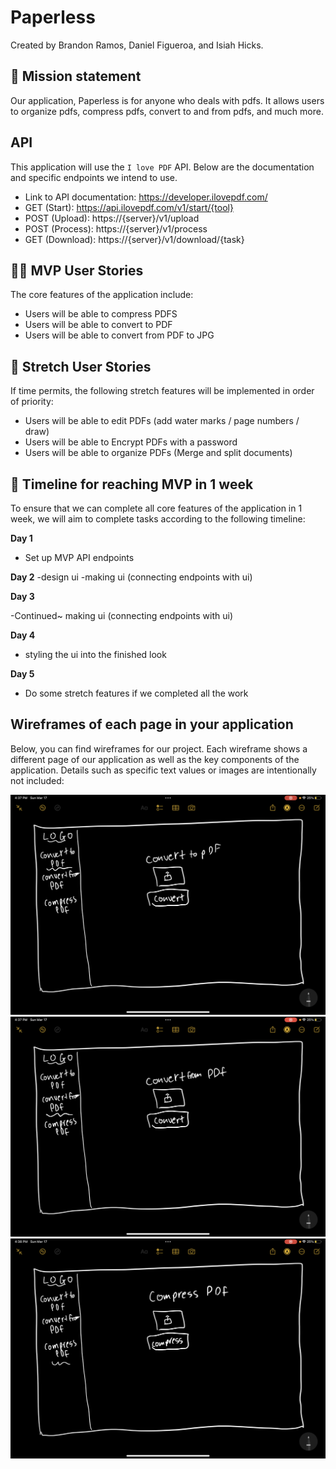 # Paperless

Created by Brandon Ramos, Daniel Figueroa, and Isiah Hicks.

## 🚀 Mission statement

Our application, Paperless is for anyone who deals with pdfs. It allows users to organize pdfs, compress pdfs, convert to and from pdfs, and much more.

## API

This application will use the `I love PDF` API. Below are the documentation and specific endpoints we intend to use.

- Link to API documentation: https://developer.ilovepdf.com/
- GET (Start): https://api.ilovepdf.com/v1/start/{tool}
- POST (Upload): https://{server}/v1/upload
- POST (Process): https://{server}/v1/process
- GET (Download): https://{server}/v1/download/{task}

## 👩‍💻 MVP User Stories

The core features of the application include:

- Users will be able to compress PDFS
- Users will be able to convert to PDF
- Users will be able to convert from PDF to JPG

## 🤔 Stretch User Stories

If time permits, the following stretch features will be implemented in order of priority:

- Users will be able to edit PDFs (add water marks / page numbers / draw)
- Users will be able to Encrypt PDFs with a password
- Users will be able to organize PDFs (Merge and split documents)

## 📆 Timeline for reaching MVP in 1 week

To ensure that we can complete all core features of the application in 1 week, we will aim to complete tasks according to the following timeline:

**Day 1**

- Set up MVP API endpoints

**Day 2**
-design ui
-making ui (connecting endpoints with ui)

**Day 3**

-Continued~ making ui (connecting endpoints with ui)

**Day 4**

- styling the ui into the finished look

**Day 5**

- Do some stretch features if we completed all the work

## Wireframes of each page in your application

Below, you can find wireframes for our project. Each wireframe shows a different page of our application as well as the key components of the application. Details such as specific text values or images are intentionally not included:

![convert-to](images/convert-to.png)
![convert-from](images/convert-from.png)
![compress](images/compress.png)
